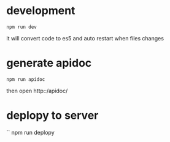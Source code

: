 # development

```
npm run dev
```

it will convert code to es5 and auto restart when files changes


# generate apidoc
```
npm run apidoc
```

then open http:<host>:<port>/apidoc/


# deplopy to server
``
npm run deplopy
```
